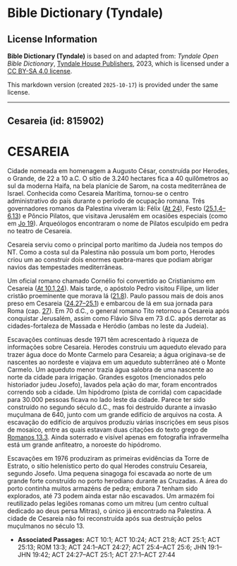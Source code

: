 # Bible Dictionary (Tyndale)

## License Information

**Bible Dictionary (Tyndale)** is based on and adapted from: _Tyndale Open Bible Dictionary_, [Tyndale House Publishers](https://tyndaleopenresources.com/), 2023, which is licensed under a [CC BY-SA 4.0 license](https://creativecommons.org/licenses/by-sa/4.0/legalcode.en).

This markdown version (created `2025-10-17`) is provided under the same license.



--------------------------------

## Cesareia (id: 815902)

CESAREIA
========

Cidade nomeada em homenagem a Augusto César, construída por Herodes, o Grande, de 22 a 10 a.C. O sítio de 3\.240 hectares fica a 40 quilômetros ao sul da moderna Haifa, na bela planície de Sarom, na costa mediterrânea de Israel. Conhecida como Cesareia Marítima, tornou\-se o centro administrativo do país durante o período de ocupação romana. Três governadores romanos da Palestina viveram lá: Félix ([At 24](https://ref.ly/Acts24:1-Acts24:27)), Festo ([25\.1,4–6,13](https://ref.ly/Acts25:1,Acts25:4-Acts25:6,Acts25:13)) e Pôncio Pilatos, que visitava Jerusalém em ocasiões especiais (como em [Jo 19](https://ref.ly/John19:1-John19:42)). Arqueólogos encontraram o nome de Pilatos esculpido em pedra no teatro de Cesareia.

Cesareia serviu como o principal porto marítimo da Judeia nos tempos do NT. Como a costa sul da Palestina não possuía um bom porto, Herodes criou um ao construir dois enormes quebra\-mares que podiam abrigar navios das tempestades mediterrâneas.

Um oficial romano chamado Cornélio foi convertido ao Cristianismo em Cesareia ([At 10\.1,24](https://ref.ly/Acts10:1,Acts10:24)). Mais tarde, o apóstolo Pedro visitou Filipe, um líder cristão proeminente que morava lá ([21\.8](https://ref.ly/Acts21:8)). Paulo passou mais de dois anos preso em Cesareia ([24\.27–25\.1](https://ref.ly/Acts24:27-Acts25:1)) e embarcou de lá em sua jornada para Roma (cap. [27](https://ref.ly/Acts27:1-Acts27:44)). Em 70 d.C., o general romano Tito retornou a Cesareia após conquistar Jerusalém, assim como Flávio Silva em 73 d.C. após derrotar as cidades\-fortaleza de Massada e Heródio (ambas no leste da Judeia).

Escavações contínuas desde 1971 têm acrescentado à riqueza de informações sobre Cesareia. Herodes construiu um aqueduto elevado para trazer água doce do Monte Carmelo para Cesareia; a água originava\-se de nascentes ao nordeste e viajava em um aqueduto subterrâneo até o Monte Carmelo. Um aqueduto menor trazia água salobra de uma nascente ao norte da cidade para irrigação. Grandes esgotos (mencionados pelo historiador judeu Josefo), lavados pela ação do mar, foram encontrados correndo sob a cidade. Um hipódromo (pista de corrida) com capacidade para 30\.000 pessoas ficava no lado leste da cidade. Parece ter sido construído no segundo século d.C., mas foi destruído durante a invasão muçulmana de 640, junto com um grande edifício de arquivos na costa. A escavação do edifício de arquivos produziu várias inscrições em seus pisos de mosaico, entre as quais estavam duas citações do texto grego de [Romanos 13\.3](https://ref.ly/Rom13:3). Ainda soterrado e visível apenas em fotografia infravermelha está um grande anfiteatro, a noroeste do hipódromo.

Escavações em 1976 produziram as primeiras evidências da Torre de Estrato, o sítio helenístico perto do qual Herodes construiu Cesareia, segundo Josefo. Uma pequena sinagoga foi escavada ao norte de um grande forte construído no porto herodiano durante as Cruzadas. A área do porto continha muitos armazéns de pedra; embora 7 tenham sido explorados, até 73 podem ainda estar não escavados. Um armazém foi reutilizado pelas legiões romanas como um mitreu (um centro cultual dedicado ao deus persa Mitras), o único já encontrado na Palestina. A cidade de Cesareia não foi reconstruída após sua destruição pelos muçulmanos no século 13\.

* **Associated Passages:** ACT 10:1; ACT 10:24; ACT 21:8; ACT 25:1; ACT 25:13; ROM 13:3; ACT 24:1–ACT 24:27; ACT 25:4–ACT 25:6; JHN 19:1–JHN 19:42; ACT 24:27–ACT 25:1; ACT 27:1–ACT 27:44

